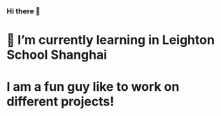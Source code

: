 ### Hi there 👋


# 🌱 I’m currently learning in Leighton School Shanghai
# I am a fun guy like to work on different projects!
